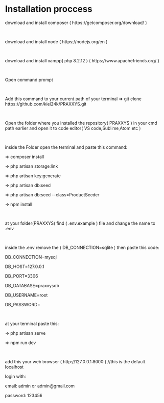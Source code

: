 <h1>Installation proccess</h1>


<p>download and install composer ( https://getcomposer.org/download/ )</p>
<br>
<p>download and install node ( https://nodejs.org/en )</p>
<br>
<p>download and install xampp( php 8.2.12 ) ( https://www.apachefriends.org/ )</p>
<br>
<p>Open command prompt</p>
<br>
<p>Add this command to your current path of your terminal => git clone https://github.com/kiel24k/PRAXXYS.git</p>
<br>
<p>Open the folder where you installed the repository( PRAXXYS ) in your cmd path earlier and open it to code editor( VS code,Sublime,Atom etc )</p>
<br>
<p>inside the Folder open the terminal and paste this command:</p>
    <p>=> composer install</p>
    <p>=> php artisan storage:link</p>
    <p>=> php artisan key:generate</p>
    <p>=> php artisan db:seed</p>
    <p>=> php artisan db:seed --class=ProductSeeder</p>
    <p>=> npm install</p>
    <br>
<p>at your folder(PRAXXYS) find ( .env.example ) file and change the name to .env</p>
<br>
<p>inside the .env remove the ( DB_CONNECTION=sqlite ) then paste this code:</p>
      <p>DB_CONNECTION=mysql</p>
      <p>DB_HOST=127.0.0.1</p>
      <p>DB_PORT=3306</p>
      <p>DB_DATABASE=praxxysdb</p>
      <p>DB_USERNAME=root</p>
      <p>DB_PASSWORD=</p>
<br>
<p>at your terminal paste this:</p>
    <p>=> php artisan serve</p>
    <p>=> npm run dev</p>
<br>
<p>add this your web browser ( http://127.0.0.1:8000 ) //this is the default localhost</p>
<p>login with:</p>
    <p>email: admin or admin@gmail.com</p>
    <p>password: 123456</p>


      
    

